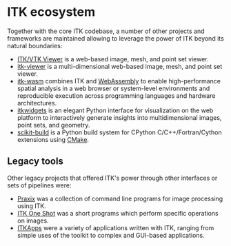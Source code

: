 # ITK ecosystem

Together with the core ITK codebase, a number of other projects and
frameworks are maintained allowing to leverage the power of ITK beyond
its natural boundaries:

- [ITK/VTK Viewer](https://kitware.github.io/itk-vtk-viewer/docs/index.html)
  is a web-based image, mesh, and point set viewer.
- [itk-viewer](https://itk-viewer.on.fleek.co/) is a multi-dimensional
  web-based image, mesh, and point set viewer.
- [itk-wasm](https://wasm.itk.org/en/latest/) combines ITK and
  [WebAssembly](https://webassembly.org/) to enable high-performance
  spatial analysis in a web browser or system-level environments and
  reproducible execution across programming languages and hardware
  architectures.
- [itkwidgets](https://itkwidgets.readthedocs.io/en/latest/) is an
  elegant Python interface for visualization on the web platform to
  interactively generate insights into multidimensional images, point
  sets, and geometry.
- [scikit-build](https://scikit-build.org) is a Python build system for
  CPython C/C++/Fortran/Cython extensions using [CMake](https://cmake.org).

## Legacy tools

Other legacy projects that offered ITK's power through other interfaces
or sets of pipelines were:

- [Praxix](https://code.google.com/archive/p/praxix/) was a collection
  of command line programs for image processing using ITK.
- [ITK One Shot](https://github.com/daviddoria/ITK_OneShot) was a short
  programs which perform specific operations on images.
- [ITKApps](https://github.com/InsightSoftwareConsortium/ITKApps) were
  a variety of applications written with ITK, ranging from simple uses
  of the toolkit to complex and GUI-based applications.
